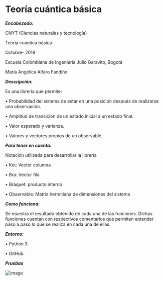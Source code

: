 # Teoría cuántica básica


***Encabezado:***

CNYT (Ciencias naturales y tecnología)


Teoría cuántica básica 


Octubre- 2019


Escuela Colombiana de Ingeniería Julio Garavito, Bogotá


María Angélica Alfaro Fandiño



***Descripción:***


Es una librería que permite:


•	Probabilidad del sistema de estar en una posición después de realizarse una observación.


•	Amplitud de transición de un estado inicial a un estado final.


•	Valor esperado y varianza.


•	Valores y vectores propios de un observable.


***Para tener en cuenta:***


Notación utilizada para desarrollar la librería


•	Ket: Vector columna


•	Bra: Vector fila


•	Braquet: producto interno


•	Observable: Matriz hermitiana de dimensiones del sistema


***Como funciona:***


Se muestra el resultado obtenido de cada una de las funciones. Dichas funciones cuentan con respectivos comentarios que permiten entender paso a paso lo que se realiza en cada una de ellas.


***Entorno:***


• Python 3.


• GitHub.

***Pruebas***


![image](https://user-images.githubusercontent.com/54224317/67448464-ab79b080-f5dc-11e9-8817-0d3eece9d3be.png)






